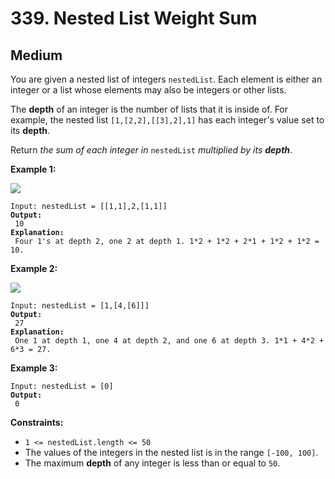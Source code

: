 # 339. Nested List Weight Sum

## Medium



You are given a nested list of integers `nestedList`. Each element is either an integer or a list whose elements may also be integers or other lists.

The **depth** of an integer is the number of lists that it is inside of. For example, the nested list `[1,[2,2],[[3],2],1]` has each integer's value set to its **depth**.

Return _the sum of each integer in_ `nestedList` _multiplied by its **depth**_.

&#x20;

**Example 1:**

![](https://assets.leetcode.com/uploads/2021/01/14/nestedlistweightsumex1.png)

<pre><code>Input: nestedList = [[1,1],2,[1,1]]
<strong>Output:
</strong> 10
<strong>Explanation:
</strong> Four 1's at depth 2, one 2 at depth 1. 1*2 + 1*2 + 2*1 + 1*2 + 1*2 = 10.
</code></pre>

**Example 2:**

![](https://assets.leetcode.com/uploads/2021/01/14/nestedlistweightsumex2.png)

<pre><code>Input: nestedList = [1,[4,[6]]]
<strong>Output:
</strong> 27
<strong>Explanation:
</strong> One 1 at depth 1, one 4 at depth 2, and one 6 at depth 3. 1*1 + 4*2 + 6*3 = 27.
</code></pre>

**Example 3:**

<pre><code>Input: nestedList = [0]
<strong>Output:
</strong> 0
</code></pre>

&#x20;

**Constraints:**

* `1 <= nestedList.length <= 50`
* The values of the integers in the nested list is in the range `[-100, 100]`.
* The maximum **depth** of any integer is less than or equal to `50`.
